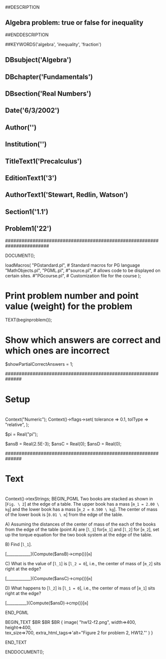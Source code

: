 ##DESCRIPTION
##  Algebra problem: true or false for inequality 
##ENDDESCRIPTION

##KEYWORDS('algebra', 'inequality', 'fraction')

## DBsubject('Algebra')
## DBchapter('Fundamentals')
## DBsection('Real Numbers')
## Date('6/3/2002')
## Author('')
## Institution('')
## TitleText1('Precalculus')
## EditionText1('3')
## AuthorText1('Stewart, Redlin, Watson')
## Section1('1.1')
## Problem1('22')

########################################################################

DOCUMENT();      

loadMacros(
   "PGstandard.pl",     # Standard macros for PG language
   "MathObjects.pl",
   "PGML.pl",
   #"source.pl",        # allows code to be displayed on certain sites.
   #"PGcourse.pl",      # Customization file for the course
);

# Print problem number and point value (weight) for the problem
TEXT(beginproblem());

# Show which answers are correct and which ones are incorrect
$showPartialCorrectAnswers = 1;

##############################################################
#
#  Setup
#
#
Context("Numeric");
Context()->flags->set(
  tolerance => 0.1,
  tolType => "relative",
);

$pi = Real("pi");

$ansB = Real(2.5E-3);
$ansC = Real(0);
$ansD = Real(0);

##############################################################
#
#  Text
#
#

Context()->texStrings;
BEGIN_PGML
Two books are stacked as shown in [`Fig. \ 2`] at the edge of a table. The upper book has a mass [`m_1 = 2.00 \ kg`] and the lower book has a mass [`m_2 = 0.500 \ kg`]. The center of mass of the lower book is [`0.01 \ m`] from the edge of the table.

A\) Assuming the distances of the center of mass of the each of the books from the edge of the table (point A) are [`l_1`] for[`m_1`] and [`l_2`] for [`m_2`], set up the torque equation for the two book system at the edge of the table.

B\) Find [`l_1`].

[____________]{Compute($ansB)->cmp()}[`m`]

C\) What is the value of [`l_1`] is [`l_2 = 0`], i.e., the center of mass of [`m_2`] sits right at the edge?

[____________]{Compute($ansC)->cmp()}[`m`]

D\) What happens to [`l_2`] is [`l_1 = 0`], i.e., the center of mass of [`m_1`] sits right at the edge?

[__________]{Compute($ansD)->cmp()}[`m`]

END_PGML

BEGIN_TEXT
$BR
$BR
$BR
\{ image( "hw12-f2.png", width=>400, height=>400,  
tex_size=>700, extra_html_tags=>'alt="Figure 2 for problem 2, HW12."' ) \}


END_TEXT


ENDDOCUMENT();        
